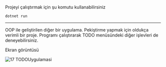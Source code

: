 Projeyi çalıştırmak için şu komutu kullanabilirsiniz
<br>

    dotnet run

---

OOP ile geliştirilen diğer bir uygulama. Pekiştirme yapmak için oldukça verimli bir proje.  Programı çalıştırarak TODO menüsündeki diğer işlevleri de deneyebilirsiniz.

Ekran görüntüsü
<br>

![17 TODOUygulamasi](https://user-images.githubusercontent.com/44196434/156898160-b8e56022-78a2-4dcb-a50f-e925700d6478.png)
